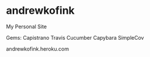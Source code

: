 andrewkofink
============

My Personal Site

Gems:
	Capistrano
	Travis
	Cucumber
  Capybara
  SimpleCov

andrewkofink.heroku.com